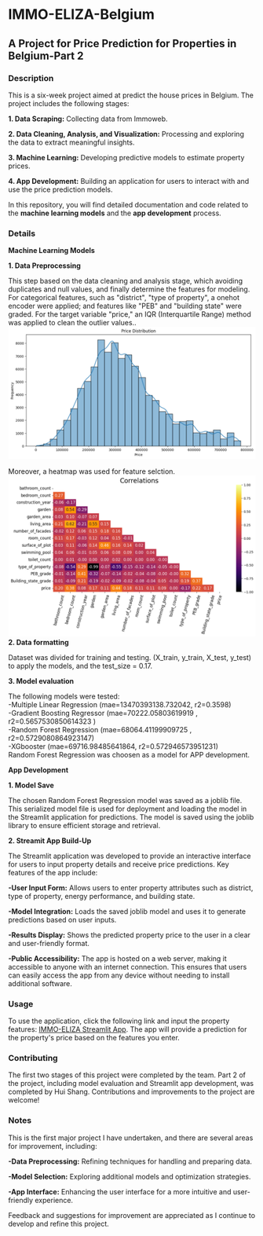 # IMMO-ELIZA-Belgium
## A Project for Price Prediction for Properties in Belgium-Part 2

### Description 
This is a six-week project aimed at predict the house prices in Belgium. The project includes the following stages: 

**1.  Data Scraping:** Collecting data from Immoweb. 

**2.  Data Cleaning, Analysis, and Visualization:** Processing and exploring the data to extract meaningful insights.

**3.  Machine Learning:** Developing predictive models to estimate property prices.

**4.  App Development:** Building an application for users to interact with and use the price prediction models.

In this repository, you will find detailed documentation and code related to the **machine learning models** and the **app development** process.

### Details
**Machine Learning Models**

**1. Data Preprocessing**

This step based on the data cleaning and analysis stage, which avoiding duplicates and null values, and finally determine the features for modeling. For categorical features, such as "district", "type of property", a onehot encoder were applied; and features like "PEB" and "building state" were graded. For the target variable "price," an IQR (Interquartile Range) method was applied to clean the outlier values.. 
![alt text](image.png)

Moreover, a heatmap was used for feature selction. 
![alt text](image-1.png)
**2. Data formatting**

Dataset was divided for training and testing. (X_train, y_train, X_test, y_test) to apply the models, and the test_size = 0.17.

**3. Model evaluation**

The following models were tested:   
-Multiple Linear Regression (mae=13470393138.732042, r2=0.3598)  
-Gradient Boosting Regressor (mae=70222.05803619919 , r2=0.5657530850614323 )   
-Random Forest Regression (mae=68064.41199909725 , r2=0.5729080864923147)   
-XGbooster (mae=69716.98485641864, r2=0.572946573951231)  
Random Forest Regression was choosen as a model for APP development. 

**App Development** 

**1. Model Save** 

The chosen Random Forest Regression model was saved as a joblib file. This serialized model file is used for deployment and loading the model in the Streamlit application for predictions. The model is saved using the joblib library to ensure efficient storage and retrieval.

**2. Streamit App Build-Up** 

The Streamlit application was developed to provide an interactive interface for users to input property details and receive price predictions. Key features of the app include:

**-User Input Form:** Allows users to enter property attributes such as district, type of property, energy performance, and building state.

**-Model Integration:** Loads the saved joblib model and uses it to generate predictions based on user inputs.

**-Results Display:** Shows the predicted property price to the user in a clear and user-friendly format.

**-Public Accessibility:** The app is hosted on a web server, making it accessible to anyone with an internet 
connection. This ensures that users can easily access the app from any device without needing to install additional software.

### Usage

To use the application, click the following link and input the property features: [IMMO-ELIZA Streamlit App](https://emma-immo-eliza-belgium.streamlit.app). The app will provide a prediction for the property's price based on the features you enter. 

### Contributing

The first two stages of this project were completed by the team. Part 2 of the project, including model evaluation and Streamlit app development, was completed by Hui Shang. Contributions and improvements to the project are welcome!

### Notes

This is the first major project I have undertaken, and there are several areas for improvement, including:

**-Data Preprocessing:** Refining techniques for handling and preparing data.

**-Model Selection:** Exploring additional models and optimization strategies.

**-App Interface:** Enhancing the user interface for a more intuitive and user-friendly experience.

Feedback and suggestions for improvement are appreciated as I continue to develop and refine this project.



